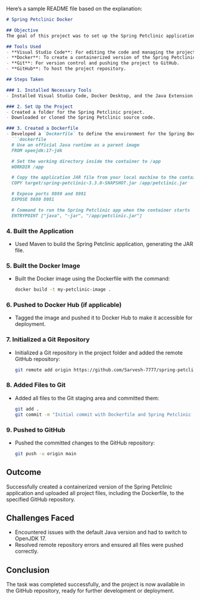 Here’s a sample README file based on the explanation:

```markdown
# Spring Petclinic Docker

## Objective
The goal of this project was to set up the Spring Petclinic application using Docker and push the project to a GitHub repository.

## Tools Used
- **Visual Studio Code**: For editing the code and managing the project files.
- **Docker**: To create a containerized version of the Spring Petclinic application.
- **Git**: For version control and pushing the project to GitHub.
- **GitHub**: To host the project repository.

## Steps Taken

### 1. Installed Necessary Tools
- Installed Visual Studio Code, Docker Desktop, and the Java Extension Pack.

### 2. Set Up the Project
- Created a folder for the Spring Petclinic project.
- Downloaded or cloned the Spring Petclinic source code.

### 3. Created a Dockerfile
- Developed a `Dockerfile` to define the environment for the Spring Boot application using OpenJDK 17. The `Dockerfile` includes:
  ```dockerfile
  # Use an official Java runtime as a parent image
  FROM openjdk:17-jdk

  # Set the working directory inside the container to /app
  WORKDIR /app

  # Copy the application JAR file from your local machine to the container
  COPY target/spring-petclinic-3.3.0-SNAPSHOT.jar /app/petclinic.jar

  # Expose ports 8080 and 8081
  EXPOSE 8080 8081

  # Command to run the Spring Petclinic app when the container starts
  ENTRYPOINT ["java", "-jar", "/app/petclinic.jar"]
  ```

### 4. Built the Application
- Used Maven to build the Spring Petclinic application, generating the JAR file.

### 5. Built the Docker Image
- Built the Docker image using the Dockerfile with the command:
  ```bash
  docker build -t my-petclinic-image .
  ```

### 6. Pushed to Docker Hub (if applicable)
- Tagged the image and pushed it to Docker Hub to make it accessible for deployment.

### 7. Initialized a Git Repository
- Initialized a Git repository in the project folder and added the remote GitHub repository:
  ```bash
  git remote add origin https://github.com/Sarvesh-7777/spring-petclinic-docker.git
  ```

### 8. Added Files to Git
- Added all files to the Git staging area and committed them:
  ```bash
  git add .
  git commit -m "Initial commit with Dockerfile and Spring Petclinic setup"
  ```

### 9. Pushed to GitHub
- Pushed the committed changes to the GitHub repository:
  ```bash
  git push -u origin main
  ```

## Outcome
Successfully created a containerized version of the Spring Petclinic application and uploaded all project files, including the Dockerfile, to the specified GitHub repository.

## Challenges Faced
- Encountered issues with the default Java version and had to switch to OpenJDK 17.
- Resolved remote repository errors and ensured all files were pushed correctly.

## Conclusion
The task was completed successfully, and the project is now available in the GitHub repository, ready for further development or deployment.
```

